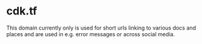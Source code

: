 # cdk.tf

This domain currently only is used for short urls linking to various docs and places and are used in e.g. error messages or across social media.
